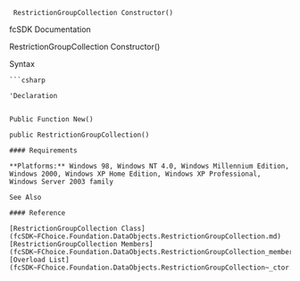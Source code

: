 ﻿     RestrictionGroupCollection Constructor()                                                   

fcSDK Documentation

RestrictionGroupCollection Constructor()

Syntax

```vbnet
```csharp

'Declaration
 

Public Function New()

public RestrictionGroupCollection()

#### Requirements

**Platforms:** Windows 98, Windows NT 4.0, Windows Millennium Edition, Windows 2000, Windows XP Home Edition, Windows XP Professional, Windows Server 2003 family

See Also

#### Reference

[RestrictionGroupCollection Class](fcSDK~FChoice.Foundation.DataObjects.RestrictionGroupCollection.md)  
[RestrictionGroupCollection Members](fcSDK~FChoice.Foundation.DataObjects.RestrictionGroupCollection_members.md)  
[Overload List](fcSDK~FChoice.Foundation.DataObjects.RestrictionGroupCollection~_ctor.md)